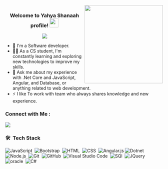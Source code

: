 
<img width="250" align="right" src="https://c.tenor.com/_DOBjnGspYAAAAAM/code-coding.gif">

<h3 align="center">
  Welcome to Yahya Shanaah profile!
  <img src="https://media.giphy.com/media/hvRJCLFzcasrR4ia7z/giphy.gif" width="28">
</h3>

<!-- Typing SVG by DenverCoder1 - https://github.com/DenverCoder1/readme-typing-svg -->
<p align="center">
  <a href="https://github.com/DenverCoder1/readme-typing-svg"><img src="https://readme-typing-svg.herokuapp.com/?lines=Full-stack%20web%20developer;Always%20learning%20new%20things&font=Fira%20Code&center=true&width=440&height=45&color=f75c7e&vCenter=true&size=22"></a>
</p> 

- 🏢 I'm a Software developer.
- 👨‍💻 As a CS student, I'm constantly learning and exploring new technologies to improve my skills.
- 💬 Ask me about my experience with .Net Core and JavaScript, Angular, and Database, or anything related to web development.
- ⚡ I like To work with team who always shares knowledge and new experience.


### Connect with Me :

<a href="https://www.linkedin.com/in/yahya-shana%E2%80%99ah-5998961b5/" target="_blank"><img src="https://img.shields.io/badge/-Yahya%20Shanaah-0077B5?style=for-the-badge&logo=Linkedin&logoColor=white"/></a>
### 🛠 &nbsp;Tech Stack
![JavaScript](https://img.shields.io/badge/-JavaScript-05122A?style=flat&logo=javascript)&nbsp;
![Bootstrap](https://img.shields.io/badge/-Bootstrap-05122A?style=flat&logo=bootstrap&logoColor=563D7C)&nbsp;
![HTML](https://img.shields.io/badge/-HTML-05122A?style=flat&logo=HTML5)&nbsp;
![CSS](https://img.shields.io/badge/-CSS-05122A?style=flat&logo=CSS3&logoColor=1572B6)&nbsp;
![Angular.js](https://img.shields.io/badge/-Angular-05122A?style=flat&logo=angular)
![Dotnet](https://github.com/dotnet/brand/blob/main/logo/dotnet-logo.jpg=.NET)&nbsp;
![Node.js](https://img.shields.io/badge/-Node.js-05122A?style=flat&logo=node.js&logoColor=339933)&nbsp;
![Git](https://img.shields.io/badge/-Git-05122A?style=flat&logo=git)&nbsp;
![GitHub](https://img.shields.io/badge/-GitHub-05122A?style=flat&logo=github)&nbsp;
![Visual Studio Code](https://img.shields.io/badge/-Visual%20Studio%20Code-05122A?style=flat&logo=visual-studio-code&logoColor=007ACC)&nbsp;
![SQl](https://img.shields.io/badge/-SQL-05122A?style=flat&logo=SQL)&nbsp;
![JQuery ](https://img.shields.io/badge/-Jquery-05122A?style=flat&logo=Jquery)&nbsp;
![oracle](https://img.shields.io/badge/-oracle-05122A?style=flat&logo=Oracle)&nbsp;
![C#](https://img.shields.io/badge/-Csharp-05122A?style=flat&logo=Csharp)&nbsp;

